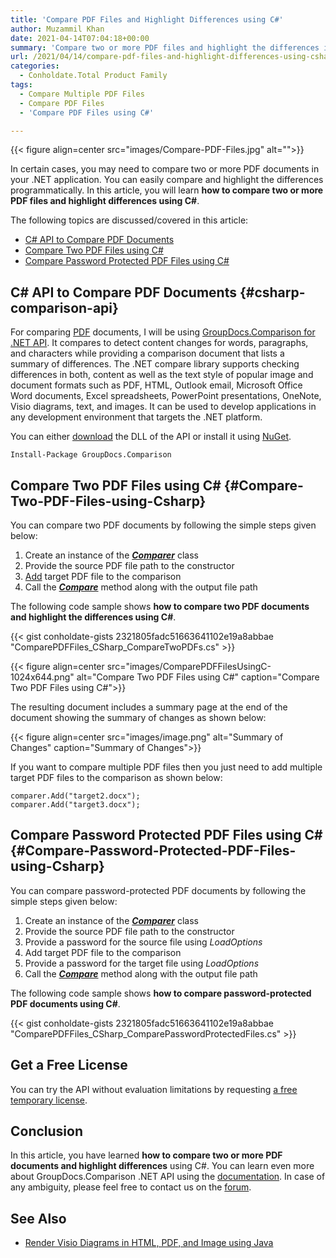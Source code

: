```yaml
---
title: 'Compare PDF Files and Highlight Differences using C#'
author: Muzammil Khan
date: 2021-04-14T07:04:18+00:00
summary: 'Compare two or more PDF files and highlight the differences in a separate PDF file programmatically. Compare password protected files using C# in your .NET application. In this article, you are going to learn <strong>how to compare two or more PDF documents and highlight differences using C#</strong>. '
url: /2021/04/14/compare-pdf-files-and-highlight-differences-using-csharp/
categories:
  - Conholdate.Total Product Family
tags:
  - Compare Multiple PDF Files
  - Compare PDF Files
  - 'Compare PDF Files using C#'

---
```



{{< figure align=center src="images/Compare-PDF-Files.jpg" alt="">}}
 

In certain cases, you may need to compare two or more PDF documents in your .NET application. You can easily compare and highlight the differences programmatically. In this article, you will learn&nbsp;**how to compare two or more PDF files and highlight differences using C#**.

The following topics are discussed/covered in this article:

  * [C# API to Compare PDF Documents][2]
  * [Compare Two PDF Files using C#][3]
  * [Compare Password Protected PDF Files using C#][4]

## C# API to Compare PDF Documents {#csharp-comparison-api}

For comparing [PDF][5] documents, I will be using [GroupDocs.Comparison for .NET API][6]. It compares to detect content changes for words, paragraphs, and characters while providing a comparison document that lists a summary of differences. The .NET compare library supports checking differences in both, content as well as the text style of popular image and document formats such as PDF, HTML, Outlook email, Microsoft Office Word documents, Excel spreadsheets, PowerPoint presentations, OneNote, Visio diagrams, text, and images. It can be used to develop applications in any development environment that targets the .NET platform.

You can either&nbsp;[download][7]&nbsp;the DLL of the API or install it using&nbsp;[NuGet][8].

<pre class="wp-block-code"><code>Install-Package GroupDocs.Comparison</code></pre>

## Compare Two PDF Files using C# {#Compare-Two-PDF-Files-using-Csharp}

You can compare two PDF documents by following the simple steps given below:

  1. Create an instance of the&nbsp;_**[Comparer][9]**_ class
  2. Provide the source PDF file path to the constructor
  3. [Add][10] target PDF file to the comparison
  4. Call the&nbsp;_**[Compare][11]**_ method along with the output file path

The following&nbsp;code sample shows&nbsp;**how to compare two PDF documents and highlight the differences using C#**.

{{< gist conholdate-gists 2321805fadc51663641102e19a8abbae "ComparePDFFiles_CSharp_CompareTwoPDFs.cs" >}}

{{< figure align=center src="images/ComparePDFFilesUsingC-1024x644.png" alt="Compare Two PDF Files using C#" caption="Compare Two PDF Files using C#">}}
 

The resulting document includes a summary page at the end of the document showing the summary of changes as shown below:

{{< figure align=center src="images/image.png" alt="Summary of Changes" caption="Summary of Changes">}}
 

If you want to compare multiple PDF files then you just need to add multiple target PDF files to the comparison as shown below:

<pre class="wp-block-code"><code>comparer.Add("target2.docx");
comparer.Add("target3.docx");</code></pre>

## Compare Password Protected PDF Files using C# {#Compare-Password-Protected-PDF-Files-using-Csharp}

You can compare password-protected PDF documents by following the simple steps given below:

  1. Create an instance of the&nbsp;_**[Comparer][9]**_ class
  2. Provide the source PDF file path to the constructor
  3. Provide a password for the source file using _LoadOptions_
  4. Add target PDF file to the comparison
  5. Provide a password for the target file using _LoadOptions_
  6. Call the&nbsp;_**[Compare][11]**_ method along with the output file path

The following&nbsp;code sample shows&nbsp;**how to compare password-protected PDF documents using C#**.

{{< gist conholdate-gists 2321805fadc51663641102e19a8abbae "ComparePDFFiles_CSharp_ComparePasswordProtectedFiles.cs" >}}

## Get a Free License

You can try the API without evaluation limitations by requesting&nbsp;[a free temporary license][14].

## Conclusion

In this article, you have learned&nbsp;**how **to compare two or more PDF documents and highlight differences****&nbsp;using C#. You can learn even more about GroupDocs.Comparison .NET API using the&nbsp;[documentation][15]. In case of any ambiguity, please feel free to contact us on the&nbsp;[forum][16].

## See Also

  * [Render Visio Diagrams in HTML, PDF, and Image using Java][17]

 [1]: https://blog.conholdate.com/wp-content/uploads/sites/27/2021/04/Compare-PDF-Files.jpg
 [2]: #csharp-comparison-api
 [3]: #Compare-Two-PDF-Files-using-Csharp
 [4]: #Compare-Password-Protected-PDF-Files-using-Csharp
 [5]: https://docs.fileformat.com/pdf/
 [6]: https://products.groupdocs.com/comparison/net
 [7]: https://downloads.groupdocs.com/comparison/net
 [8]: https://www.nuget.org/packages/GroupDocs.Comparison
 [9]: https://apireference.groupdocs.com/comparison/net/groupdocs.comparison/comparer
 [10]: https://apireference.groupdocs.com/comparison/net/groupdocs.comparison.comparer/add/methods/2
 [11]: https://apireference.groupdocs.com/comparison/net/groupdocs.comparison.comparer/compare/methods/7
 [12]: https://blog.conholdate.com/wp-content/uploads/sites/27/2021/04/ComparePDFFilesUsingC.png
 [13]: https://blog.conholdate.com/wp-content/uploads/sites/27/2021/04/image.png
 [14]: https://purchase.groupdocs.com/temporary-license
 [15]: https://docs.groupdocs.com/comparison/net/
 [16]: https://forum.groupdocs.com/c/comparison/
 [17]: https://blog.conholdate.com/2021/04/07/render-visio-diagrams-in-html-pdf-and-image-using-java/




